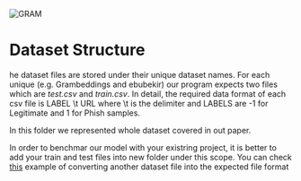 ![GRAM](https://web.cs.hacettepe.edu.tr/~selman/grambeddings-dataset/assets/images/logo.png "GRAM")
# Dataset Structure
he dataset files are stored under their unique dataset names.  For each unique (e.g. Grambeddings and ebubekir) our program expects two files which are *test.csv* and *train.csv*.  In detail, the required data format of each csv file is LABEL \t URL where \t is the delimiter and LABELS are -1 for Legitimate and 1 for Phish samples. 

In this folder we represented whole dataset covered in out paper.

In order to benchmar our model with your existring project, it is better to add your train and test files into new folder under this scope. You can check [this](/dataset/PDRCNN/make_dataset.py)
 example of converting another dataset file into the expected file format 

